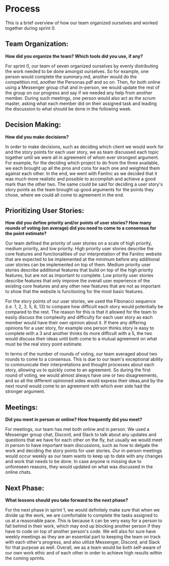 # Process

This is a brief overview of how our team organized ourselves and worked together during sprint 0.

## Team Organization:

<b>How did you organize the team? Which tools did you use, if any?</b>

For sprint 0, our team of seven organized ourselves by evenly distributing the work needed to be done amongst ourselves. So for example, one person would complete the summary.md, another would do the competition.md, another the Personas.pdf and so on. Then, for both online using a Messenger group chat and in-person, we would update the rest of the group on our progress and say if we needed any help from another member. During such meetings, one person would also act as the scrum master, asking what each member did on their assigned task and leading the discussion to what should be done in the following week.

## Decision Making:

<b>How did you make decisions?</b>

In order to make decisions, such as deciding which client we would work for and the story points for each user story, we as team discussed each topic together until we were all in agreement of whom ever strongest argument. For example, for the deciding which project to do from the three available, we each brought up all the pros and cons for each one and weighted them against each other. In the end, we went with Fanlinc as we decided that it was much more realistic and possible to accomplish and achieve a good mark than the other two. The same could be said for deciding a user story's story points as the team brought up good arguments for the points they chose, where we could all come to agreement in the end.

## Prioritizing User Stories:

<b>How did you define priority and/or points of user stories? How many rounds of voting (on average)
did you need to come to a consensus for the point estimate?</b>

Our team defined the priority of user stories on a scale of high priority, medium priority, and low priority.
High priority user stories describe the core features and functionalities of our interpretation of the Fanlinc website that are expected to
be implemented at the minimum before any additional user stories can be implemented on top of them.
Medium priority user stories describe additional features that build on top of the high priority features, but are not as important
to complete.
Low priority user stories describe features that only improve the overall user experience of the existing core features and any other new
features that are not as important to show that the website is functioning for the most basic features.

For the story points of our user stories, we used the Fibonacci sequence (i.e. 1, 2, 3, 5, 8, 13) to compare how difficult each story would potentially be compared to the rest.
The reason for this is that it allowed for the team to easily discuss the complexity and difficulty for each user story as each member would have their own opinion about it.
If there any differing opinions for a user story, for example one person thinks story is easy to complete with a 3 and another thinks its more difficult
with a 5, the two would discuss their ideas until both come to a mutual agreement on what must be the real story point estimate.

In terms of the number of rounds of voting, our team averaged about two rounds to come to a consensus. This is due to our team's exceptional ability to communicate
their interpretations and thought processes about each story, allowing us to quickly come to an agreement. So during the first round of voting, we would almost always
have one or two disagreements, and so all the different opinioned sides would express their ideas,and by the next round would come to an agreement with which ever side had the stronger
argument.
  
## Meetings:

<b>Did you meet in person or online? How frequently did you meet?</b>

For meetings, our team has met both online and in person. We used a Messenger group chat, Discord, and Slack to talk about any updates and questions that we have for each other on the fly, 
but usually we would meet in person to have important team discussions, such as how to delgate the work and deciding the story points for user stories. Our in-person meetings would occur weekly as
our team wants to keep up to date with any changes and work that needs to be done. In case anyone is missing due to unforeseen reasons, they would updated on what was discussed in the online chats.

## Next Phase:

<b>What lessons should you take forward to the next phase?</b>

For the next phase in sprint 1, we would definitely make sure that when we divide up the work, we are comfortable to complete the tasks assigned to us at a reasonable pace. This is because it can be
very easy for a person to fall behind in their work, which may end up blocking another person if they have to code on top of another person's code. We will also for
sure have weekly meetings as they are an essential part to keeping the team on track with each other's progress, and also utilize Messenger, Discord, and Slack for that purpose as well.
Overall, we as a team would be both self-aware of our own work ethic and of each other in order to achieve high results within the coming sprints.
